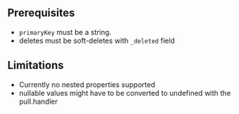 ## Prerequisites
- `primaryKey` must be a string.
- deletes must be soft-deletes with `_deleted` field


## Limitations

- Currently no nested properties supported
- nullable values might have to be converted to undefined with the pull.handler
